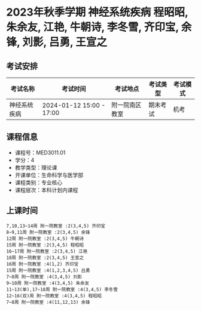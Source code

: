 # 2023年秋季学期 神经系统疾病 程昭昭, 朱余友, 江艳, 牛朝诗, 李冬雪, 齐印宝, 余锋, 刘影, 吕勇, 王宣之




## 考试安排

| 考试名称 | 考试时间 | 考试地点 | 考试类型 | 考试模式 |
| -------- | -------- | -------- | -------- | -------- |
| 神经系统疾病 | 2024-01-12 15:00 - 17:00 | 附一院南区教室 | 期末考试 | 机考 |





## 课程信息

- 课程号：MED3011.01
- 学分：4
- 教学类型：理论课
- 开课单位：生命科学与医学部
- 课程类别：专业核心
- 课程层次：本科计划内课程

## 上课时间

```
7,10,13~14周 附一院教室 :2(3,4,5) 齐印宝
8~9,11周 附一院教室 :2(3,4,5) 余锋
12周 附一院教室 :2(3,4,5) 牛朝诗
15周 附一院教室 :2(3,4,5) 程昭昭
16~17周 附一院教室 :2(3,4,5) 江艳
18周 附一院教室 :2(3,4,5) 王宣之
16周 附一院教室 :4(1,2) 齐印宝
15周 附一院教室 :4(1,2,3,4,5) 吕勇
7~8周 附一院教室 :4(3,4,5) 刘影
9~10周 附一院教室 :4(3,4,5) 朱余友
11~13(单),17~18周 附一院教室 :4(3,4,5) 李冬雪
12~16(双)周 附一院教室 :4(3,4,5) 程昭昭
7~8周 附一院教室 :4(11,12,13) 余锋
```

